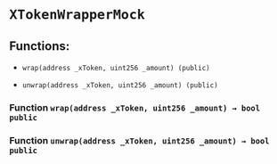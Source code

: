 # `XTokenWrapperMock`

## Functions:

- `wrap(address _xToken, uint256 _amount) (public)`

- `unwrap(address _xToken, uint256 _amount) (public)`

### Function `wrap(address _xToken, uint256 _amount) → bool public`

### Function `unwrap(address _xToken, uint256 _amount) → bool public`
